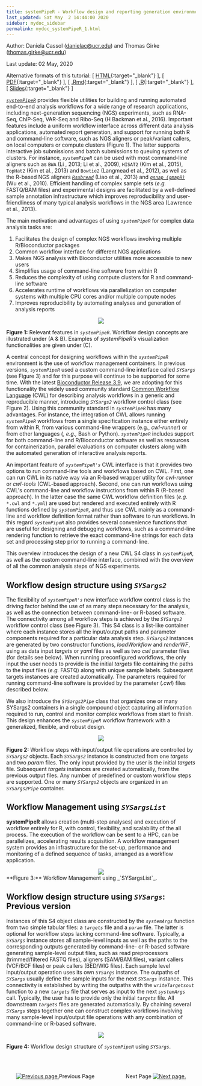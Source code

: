 ```yaml
---
title: systemPipeR - Workflow design and reporting generation environment  <br> <br> 1. Introduction
last_updated: Sat May  2 14:44:00 2020
sidebar: mydoc_sidebar
permalink: mydoc_systemPipeR_1.html
---
```

Author: Daniela Cassol (danielac@ucr.edu) and Thomas Girke (thomas.girke@ucr.edu)

Last update: 02 May, 2020 

Alternative formats of this tutorial:
[ [HTML](http://girke.bioinformatics.ucr.edu/systemPipeR/pages/mydoc/systemPipeR.html){:target="_blank"} ],
[ [PDF](http://girke.bioinformatics.ucr.edu/systemPipeR/pages/mydoc/systemPipeR.pdf){:target="_blank"} ],
[ [.Rmd](https://raw.githubusercontent.com/tgirke/systemPipeR/gh-pages/_vignettes/10_Rworkflows/systemPipeR.Rmd){:target="_blank"} ],
[ [.R](https://raw.githubusercontent.com/tgirke/systemPipeR/gh-pages/_vignettes/10_Rworkflows/systemPipeR.R){:target="_blank"} ],
[ [Slides](https://docs.google.com/presentation/d/175aup31LvnbIJUAvEEoSkpGsKgtBJ2RpQYd0Gs23dLo/embed?start=false&loop=false&delayms=60000){:target="_blank"} ] 


[_`systemPipeR`_](http://www.bioconductor.org/packages/devel/bioc/html/systemPipeR.html) provides flexible utilities for building and running automated end-to-end analysis workflows for a wide range of research applications, including next-generation sequencing (NGS) experiments, such as RNA-Seq, ChIP-Seq, VAR-Seq and Ribo-Seq (H Backman et al., 2016). Important features include a uniform workflow interface across different data analysis applications, automated report generation, and support for running both R and command-line software, such as NGS aligners or peak/variant callers, on local computers or compute clusters (Figure 1). The latter supports interactive job submissions and batch submissions to queuing systems of clusters. For instance, _`systemPipeR`_ can be used with most command-line aligners such as `BWA` (Li , 2013; Li et al., 2009), `HISAT2` (Kim et al., 2015), `TopHat2` (Kim et al., 2013) and `Bowtie2` (Langmead et al., 2012), as well as the R-based NGS aligners [_`Rsubread`_](http://www.bioconductor.org/packages/devel/bioc/html/Rsubread.html) (Liao et al., 2013) and [_`gsnap (gmapR)`_](http://www.bioconductor.org/packages/devel/bioc/html/gmapR.html) (Wu et al., 2010). Efficient handling of complex sample sets (_e.g._ FASTQ/BAM files) and experimental designs are facilitated by a well-defined sample annotation infrastructure which improves reproducibility and user-friendliness of many typical analysis workflows in the NGS area (Lawrence et al., 2013). 

The main motivation and advantages of using _`systemPipeR`_ for complex data analysis tasks are:

1. Facilitates the design of complex NGS workflows involving multiple R/Bioconductor packages
2. Common workflow interface for different NGS applications
3. Makes NGS analysis with Bioconductor utilities more accessible to new users
4. Simplifies usage of command-line software from within R
5. Reduces the complexity of using compute clusters for R and command-line software
6. Accelerates runtime of workflows via parallelization on computer systems with multiple CPU cores and/or multiple compute nodes
6. Improves reproducibility by automating analyses and generation of analysis reports 

<center><img src="./pages/mydoc/systemPipeR_files/utilities.png"></center>

**Figure 1:** Relevant features in _`systemPipeR`_.
Workflow design concepts are illustrated under (A & B). Examples of
*systemPipeR’s* visualization functionalities are given under (C). 

A central concept for designing workflows within the _`systemPipeR`_ environment 
is the use of workflow management containers. In previous versions, _`systemPipeR`_ 
used a custom command-line interface called _`SYSargs`_ (see Figure 3) and for 
this purpose will continue to be supported for some time. With the latest [Bioconductor Release 3.9](http://www.bioconductor.org/packages/release/bioc/html/systemPipeR.html), 
we are adopting for this functionality the widely used community standard 
[Common Workflow Language](https://www.commonwl.org/) (CWL) for describing 
analysis workflows in a generic and reproducible manner, introducing _`SYSargs2`_
workflow control class (see Figure 2). Using this community standard in _`systemPipeR`_
has many advantages. For instance, the integration of CWL allows running _`systemPipeR`_
workflows from a single specification instance either entirely from within R, from various command-line
wrappers (e.g., *cwl-runner*) or from other languages (*, e.g.,* Bash or Python).
_`systemPipeR`_ includes support for both command-line and R/Bioconductor software 
as well as resources for containerization, parallel evaluations on computer clusters 
along with the automated generation of interactive analysis reports.

An important feature of _`systemPipeR's`_ CWL interface is that it provides two
options to run command-line tools and workflows based on CWL. First, one can
run CWL in its native way via an R-based wrapper utility for *cwl-runner* or
*cwl-tools* (CWL-based approach). Second, one can run workflows using CWL's
command-line and workflow instructions from within R (R-based approach). In the
latter case the same CWL workflow definition files (*e.g.* `*.cwl` and `*.yml`)
are used but rendered and executed entirely with R functions defined by
_`systemPipeR`_, and thus use CWL mainly as a command-line and workflow
definition format rather than software to run workflows. In this regard
_`systemPipeR`_ also provides several convenience functions that are useful for
designing and debugging workflows, such as a command-line rendering function to
retrieve the exact command-line strings for each data set and processing step
prior to running a command-line.

This overview introduces the design of a new CWL S4 class in _`systemPipeR`_, 
as well as the custom command-line interface, combined with the overview of all
the common analysis steps of NGS experiments.

## Workflow design structure using _`SYSargs2`_ 

The flexibility of _`systemPipeR's`_ new interface workflow control class is the driving factor behind 
the use of as many steps necessary for the analysis, as well as the connection 
between command-line- or R-based software. The connectivity among all
workflow steps is achieved by the _`SYSargs2`_ workflow control class (see Figure 3).
This S4 class is a list-like container where each instance stores all the
input/output paths and parameter components required for a particular data
analysis step. _`SYSargs2`_ instances are generated by two constructor
functions, *loadWorkflow* and *renderWF*, using as data input *targets* or
*yaml* files as well as two *cwl* parameter files (for details see below). When
running preconfigured workflows, the only input the user needs to provide is
the initial *targets* file containing the paths to the input files (*e.g.*
FASTQ) along with unique sample labels. Subsequent targets instances are
created automatically. The parameters required for running command-line
software is provided by the parameter (*.cwl*) files described below. 

We also introduce the *`SYSargs2Pipe`* class that organizes one or many
SYSargs2 containers in a single compound object capturing all information
required to run, control and monitor complex workflows from start to finish. This
design enhances the *`systemPipeR`* workflow framework with a generalized,
flexible, and robust design.

<center><img src="./pages/mydoc/systemPipeR_files/SYS_WF.png"></center>

**Figure 2:** Workflow steps with input/output file operations are controlled by 
_`SYSargs2`_ objects. Each _`SYSargs2`_ instance is constructed from one *targets* 
and two *param* files. The only input provided by the user is the initial *targets* 
file. Subsequent *targets* instances are created automatically, from the previous 
output files. Any number of predefined or custom workflow steps are supported. One
or many _`SYSargs2`_ objects are organized in an *`SYSargs2Pipe`* container.

## Workflow Management using _`SYSargsList`_ 

**systemPipeR** allows creation (multi-step analyses) and execution of workflow entirely for R, with control, flexibility, and scalability of the all process. The execution of the workflow can be sent to a HPC, can be parallelizes, accelerating results acquisition. A workflow management system provides an infrastructure for the set-up, performance and monitoring of a defined sequence of tasks, arranged as a workflow application.

<center><img src="./pages/mydoc/systemPipeR_files/sysargslist.png"></center>
**Figure 3:** Workflow Management using _`SYSargsList`_.

## Workflow design structure using _`SYSargs`_: Previous version

Instances of this S4 object class are constructed by the _`systemArgs`_ function 
from two simple tabular files: a _`targets`_ file and a _`param`_ file. The latter
is optional for workflow steps lacking command-line software. Typically, a 
_`SYSargs`_ instance stores all sample-level inputs as well as the paths to the 
corresponding outputs generated by command-line- or R-based software generating 
sample-level output files, such as read preprocessors (trimmed/filtered FASTQ 
files), aligners (SAM/BAM files), variant callers (VCF/BCF files) or peak callers 
(BED/WIG files). Each sample level input/output operation uses its own _`SYSargs`_ 
instance. The outpaths of _`SYSargs`_ usually define the sample inputs for the 
next _`SYSargs`_ instance. This connectivity is established by writing the 
outpaths with the _`writeTargetsout`_ function to a new _`targets`_ file that 
serves as input to the next _`systemArgs`_ call. Typically, the user has to 
provide only the initial _`targets`_ file. All downstream _`targets`_ files are 
generated automatically. By chaining several _`SYSargs`_ steps together one can 
construct complex workflows involving many sample-level input/output file 
operations with any combination of command-line or R-based software. 

<center><img src="./pages/mydoc/systemPipeR_files/SystemPipeR_Workflow.png"></center>

**Figure 4:** Workflow design structure of _`systemPipeR`_ using _`SYSargs`_. 

<br><br><center><a href="mydoc_systemPipeR_1.html"><img src="images/left_arrow.png" alt="Previous page."></a>Previous Page &nbsp; &nbsp; &nbsp; &nbsp; &nbsp; &nbsp; &nbsp; &nbsp; &nbsp; &nbsp; Next Page
<a href="mydoc_systemPipeR_2.html"><img src="images/right_arrow.png" alt="Next page."></a></center>
